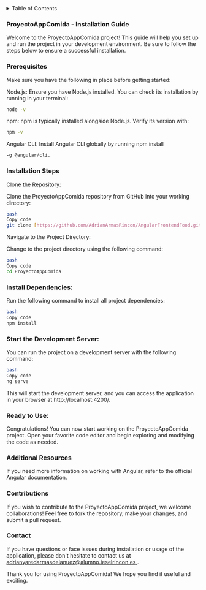 <details>
  <summary>Table of Contents</summary>
  <ol>
    <li>
      <a href="#ProyectoAppComida">ProyectoAppComida</a>
      <ul>
        <li><a href="#Prerequisites">Prerequisites</a></li>
      </ul>
    </li>
    <li>
      <a href="#Installation-Steps">Installation Steps</a>
      <ul>
        <li><a href="#Install-Dependencies">Install Dependencies</a></li>
        <li><a href="#Start-the-Development-Server">Start the Development Server</a></li
      </ul>
    </li>
    <li>
      <a href="#Ready-to-Use">Ready to Use</a>
    </li>
    <li>
      <a href="#Additional-Resources">Additional Resources</a>
    </li>
    <li>
      <a href="#Contributions">Contributions</a>
    </li>
    <li>
      <a href="#Contact">Contact</a>
    </li>
  </ol>
</details>




### ProyectoAppComida - Installation Guide
Welcome to the ProyectoAppComida project! This guide will help you set up and run the project in your development environment. Be sure to follow the steps below to ensure a successful installation.

### Prerequisites
Make sure you have the following in place before getting started:

Node.js: Ensure you have Node.js installed. You can check its installation by running in your terminal:
```sh
node -v
 ```

npm: npm is typically installed alongside Node.js. Verify its version with: 
```sh
npm -v
 ```
Angular CLI: Install Angular CLI globally by running npm install 
 ```sh
-g @angular/cli.
 ```
### Installation Steps
Clone the Repository:

Clone the ProyectoAppComida repository from GitHub into your working directory:
```sh
bash
Copy code
git clone [https://github.com/AdrianArmasRincon/AngularFrontendFood.git](https://github.com/AdrianArmasRincon/AngularFrontendFood.git)
```

Navigate to the Project Directory:

Change to the project directory using the following command:
 ```sh
bash
Copy code
cd ProyectoAppComida
 ```

### Install Dependencies:

Run the following command to install all project dependencies:
 ```sh
bash
Copy code
npm install
```
### Start the Development Server:

You can run the project on a development server with the following command:
 ```sh
bash
Copy code
ng serve
```
This will start the development server, and you can access the application in your browser at http://localhost:4200/.

### Ready to Use:

Congratulations! You can now start working on the ProyectoAppComida project. Open your favorite code editor and begin exploring and modifying the code as needed.

### Additional Resources
If you need more information on working with Angular, refer to the official Angular documentation.

### Contributions
If you wish to contribute to the ProyectoAppComida project, we welcome collaborations! Feel free to fork the repository, make your changes, and submit a pull request.

### Contact
If you have questions or face issues during installation or usage of the application, please don't hesitate to contact us at [adrianyaredarmasdelanuez@alumno.ieselrincon.es
](adrianyaredarmasdelanuez@alumno.ieselrincon.es).

Thank you for using ProyectoAppComida! We hope you find it useful and exciting.
